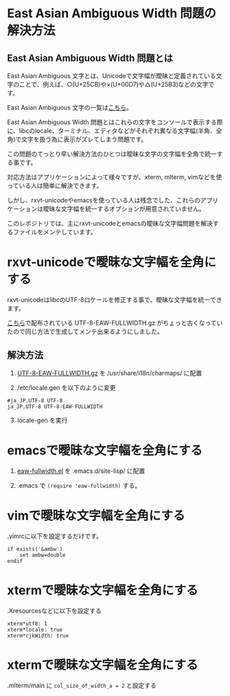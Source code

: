 # East Asian Ambiguous Width 問題の解決方法

## East Asian Ambiguous Width 問題とは

East Asian Ambiguous 文字とは、Unicodeで文字幅が曖昧と定義されている文字のことで、例えば、○(U+25CB)や×(U+00D7)や△(U+25B3)などの文字です。

East Asian Ambiguous 文字の一覧は[こちら](https://raw.githubusercontent.com/hamano/eaw-fullwidth/master/EastAsianAmbiguous.txt)。

East Asian Ambiguous Width 問題とはこれらの文字をコンソールで表示する際に、libcのlocale、ターミナル、エディタなどがそれぞれ異なる文字幅(半角、全角)で文字を扱う為に表示がズレてしまう問題です。

この問題のてっとり早い解決方法のひとつは曖昧な文字の文字幅を全角で統一する事です。

対応方法はアプリケーションによって様々ですが、xterm, mlterm, vimなどを使っている人は簡単に解決できます。

しかし、rxvt-unicodeやemacsを使っている人は残念でした、これらのアプリケーションは曖昧な文字幅を統一するオプションが用意されていません。

このレポジトリでは、主にrxvt-unicodeとemacsの曖昧な文字幅問題を解決するファイルをメンテしています。

#  rxvt-unicodeで曖昧な文字幅を全角にする

rxvt-unicodeはlibcのUTF-8ロケールを修正する事で、曖昧な文字幅を統一できます。

[こちら](http://vdr.jp/d/20070322.html)で配布されている UTF-8-EAW-FULLWIDTH.gz がちょっと古くなっていたので同じ方法で生成してメンテ出来るようにしました。

## 解決方法

1. [UTF-8-EAW-FULLWIDTH.gz](https://raw.githubusercontent.com/hamano/eaw-fullwidth/master/UTF-8-EAW-FULLWIDTH.gz) を /usr/share/i18n/charmaps/ に配置

2. /etc/locale.gen を以下のように変更
~~~
#ja_JP.UTF-8 UTF-8
ja_JP.UTF-8 UTF-8-EAW-FULLWIDTH
~~~

3. locale-gen を実行

# emacsで曖昧な文字幅を全角にする

1. [eaw-fullwidth.el](https://raw.githubusercontent.com/hamano/eaw-fullwidth/master/) を .emacs.d/site-lisp/ に配置

2. .emacs で `(require 'eaw-fullwidth)` する。

# vimで曖昧な文字幅を全角にする

.vimrcに以下を設定するだけです。

~~~
if exists('&ambw')
    set ambw=double
endif
~~~

# xtermで曖昧な文字幅を全角にする

.Xresourcesなどに以下を設定する

~~~
xterm*utf8: 1
xterm*locale: true
xterm*cjkWidth: true
~~~

# xtermで曖昧な文字幅を全角にする

.mlterm/main に `col_size_of_width_a = 2` と設定する


